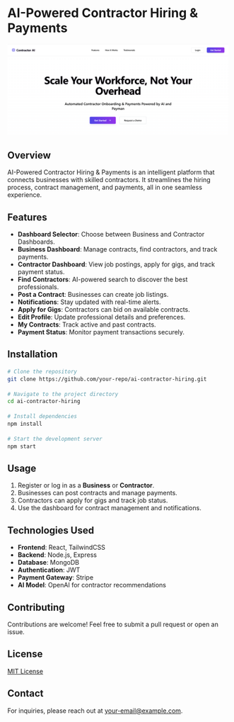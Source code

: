 # AI-Powered Contractor Hiring & Payments

<img src="./packages/./client/images/Screenshot 2025-03-30 185108.png" width="500" alt="Project Logo">

## Overview
AI-Powered Contractor Hiring & Payments is an intelligent platform that connects businesses with skilled contractors. It streamlines the hiring process, contract management, and payments, all in one seamless experience.

## Features
- **Dashboard Selector**: Choose between Business and Contractor Dashboards.
- **Business Dashboard**: Manage contracts, find contractors, and track payments.
- **Contractor Dashboard**: View job postings, apply for gigs, and track payment status.
- **Find Contractors**: AI-powered search to discover the best professionals.
- **Post a Contract**: Businesses can create job listings.
- **Notifications**: Stay updated with real-time alerts.
- **Apply for Gigs**: Contractors can bid on available contracts.
- **Edit Profile**: Update professional details and preferences.
- **My Contracts**: Track active and past contracts.
- **Payment Status**: Monitor payment transactions securely.



## Installation
```bash
# Clone the repository
git clone https://github.com/your-repo/ai-contractor-hiring.git

# Navigate to the project directory
cd ai-contractor-hiring

# Install dependencies
npm install

# Start the development server
npm start
```

## Usage
1. Register or log in as a **Business** or **Contractor**.
2. Businesses can post contracts and manage payments.
3. Contractors can apply for gigs and track job status.
4. Use the dashboard for contract management and notifications.

## Technologies Used
- **Frontend**: React, TailwindCSS
- **Backend**: Node.js, Express
- **Database**: MongoDB
- **Authentication**: JWT
- **Payment Gateway**: Stripe
- **AI Model**: OpenAI for contractor recommendations

## Contributing
Contributions are welcome! Feel free to submit a pull request or open an issue.

## License
[MIT License](LICENSE)

## Contact
For inquiries, please reach out at [your-email@example.com](mailto:your-email@example.com).
